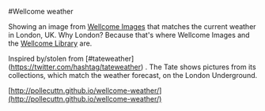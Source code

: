 #Wellcome weather

Showing an image from [Wellcome Images](http://wellcomeimages.org/) that matches the current weather in London, UK. Why London? Because that's where Wellcome Images and the [Wellcome Library](http://wellcomelibrary.org/) are.

Inspired by/stolen from [#tateweather] (https://twitter.com/hashtag/tateweather) . The Tate shows pictures from its collections, which match the weather forecast, on the London Underground.

[http://pollecuttn.github.io/wellcome-weather/](http://pollecuttn.github.io/wellcome-weather/)